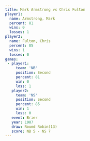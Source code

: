 ```yaml
---
title: Mark Armstrong vs Chris Fulton
player1:               
  name: Armstrong, Mark
  percent: 81          
  wins: 0              
  losses: 1            
player2:               
  name: Fulton, Chris  
  percent: 85          
  wins: 1              
  losses: 0            
games:
 - player1:          
     team: 'NB'      
     position: Second
     percent: 81     
     win: 0          
     loss: 1         
   player2:          
     team: 'NS'      
     position: Second
     percent: 85     
     win: 1          
     loss: 0         
   event: Brier         
   year: 1987           
   draw: Round Robin(13)
   score: NB 5 - NS 7   
---
```

